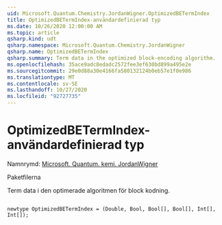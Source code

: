 ```yaml
---
uid: Microsoft.Quantum.Chemistry.JordanWigner.OptimizedBETermIndex
title: OptimizedBETermIndex-användardefinierad typ
ms.date: 10/26/2020 12:00:00 AM
ms.topic: article
qsharp.kind: udt
qsharp.namespace: Microsoft.Quantum.Chemistry.JordanWigner
qsharp.name: OptimizedBETermIndex
qsharp.summary: Term data in the optimized block-encoding algorithm.
ms.openlocfilehash: 35ace9adc8edadc2572fee3ef630bd899a495e2e
ms.sourcegitcommit: 29e0d88a30e4166fa580132124b0eb57e1f0e986
ms.translationtype: MT
ms.contentlocale: sv-SE
ms.lasthandoff: 10/27/2020
ms.locfileid: "92727735"
---
```

# <a name="optimizedbetermindex-user-defined-type"></a>OptimizedBETermIndex-användardefinierad typ

Namnrymd: [Microsoft. Quantum. kemi. JordanWigner](xref:Microsoft.Quantum.Chemistry.JordanWigner)

Paketfilerna [](https://nuget.org/packages/)


Term data i den optimerade algoritmen för block kodning.

```qsharp

newtype OptimizedBETermIndex = (Double, Bool, Bool[], Bool[], Int[], Int[]);
```

